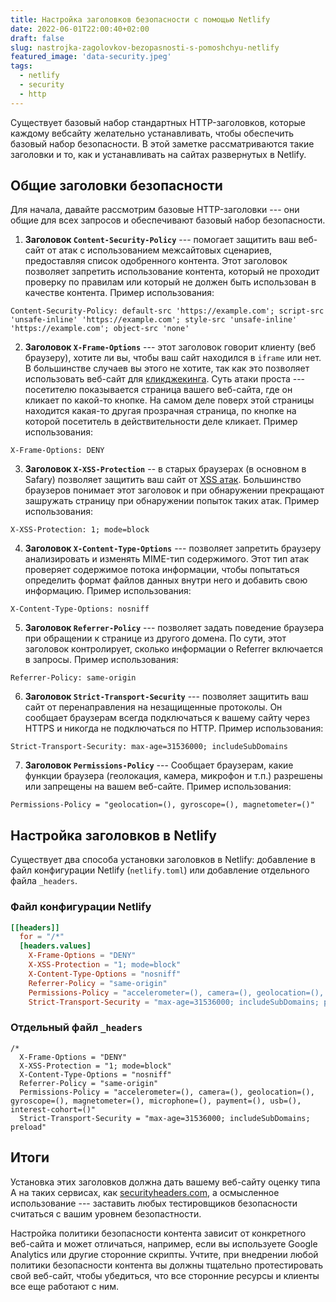 ```yaml
---
title: Настройка заголовков безопасности с помощью Netlify
date: 2022-06-01T22:00:40+02:00
draft: false
slug: nastrojka-zagolovkov-bezopasnosti-s-pomoshchyu-netlify
featured_image: 'data-security.jpeg'
tags:
  - netlify
  - security
  - http
---
```


Существует базовый набор стандартных HTTP-заголовков, которые каждому вебсайту желательно устанавливать, чтобы обеспечить базовый набор безопасности. В этой заметке рассматриваются такие заголовки и то, как и устанавливать на сайтах развернутых в Netlify.

<!--more-->

## Общие заголовки безопасности

Для начала, давайте рассмотрим базовые HTTP-заголовки --- они общие для всех запросов и обеспечивают базовый набор безопасности.

1. **Заголовок `Content-Security-Policy`**  --- помогает защитить ваш веб-сайт от атак с использованием межсайтовых сценариев, предоставляя список одобренного контента. Этот заголовок позволяет запретить использование контента, который не проходит проверку по правилам или который не должен быть использован в качестве контента. Пример использования:
```
Content-Security-Policy: default-src 'https://example.com'; script-src  'unsafe-inline' 'https://example.com'; style-src 'unsafe-inline' 'https://example.com'; object-src 'none'
```
2. **Заголовок `X-Frame-Options`** --- этот заголовок говорит клиенту (веб браузеру), хотите ли вы, чтобы ваш сайт находился в `iframe` или нет. В большинстве случаев вы этого не хотите, так как это позволяет использовать веб-сайт для [кликджекинга](https://ru.wikipedia.org/wiki/%D0%9A%D0%BB%D0%B8%D0%BA%D0%B4%D0%B6%D0%B5%D0%BA%D0%B8%D0%BD%D0%B3). Суть атаки проста --- посетителю показывается страница вашего веб-сайта, где он кликает по какой-то кнопке. На самом деле поверх этой страницы находится какая-то другая прозрачная страница, по кнопке на которой посетитель в действительности деле кликает. Пример использования:
```
X-Frame-Options: DENY
```
3. **Заголовок `X-XSS-Protection`** -- в старых браузерах (в основном в Safary) позволяет защитить ваш сайт от [XSS атак](https://ru.wikipedia.org/wiki/%D0%9C%D0%B5%D0%B6%D1%81%D0%B0%D0%B9%D1%82%D0%BE%D0%B2%D1%8B%D0%B9_%D1%81%D0%BA%D1%80%D0%B8%D0%BF%D1%82%D0%B8%D0%BD%D0%B3). Большинство браузеров понимает этот заголовок и при обнаружении прекращают зашружать страницу при обнаружении попыток таких атак. Пример использования:
```
X-XSS-Protection: 1; mode=block
```
4. **Заголовок `X-Content-Type-Options`** --- позволяет запретить браузеру анализировать и изменять MIME-тип содержимого. Этот тип атак проверяет содержимое потока информации, чтобы попытаться определить формат файлов данных внутри него и добавить свою информацию. Пример использования:
```
X-Content-Type-Options: nosniff
```
5. **Заголовок `Referrer-Policy`** --- позволяет задать поведение браузера при обращении к странице из другого домена. По сути, этот заголовок контролирует, сколько информации о Referrer включается в запросы. Пример использования:
```
Referrer-Policy: same-origin
```
6. **Заголовок `Strict-Transport-Security`** --- позволяет защитить ваш сайт от перенаправления на незащищенные протоколы. Он сообщает браузерам всегда подключаться к вашему сайту через HTTPS и никогда не подключаться по HTTP. Пример использования:
```
Strict-Transport-Security: max-age=31536000; includeSubDomains
```
7. **Заголовок `Permissions-Policy`** --- Сообщает браузерам, какие функции браузера (геолокация, камера, микрофон и т.п.) разрешены или запрещены на вашем веб-сайте. Пример использования:
```
Permissions-Policy = "geolocation=(), gyroscope=(), magnetometer=()"
```

## Настройка заголовков в Netlify

Существует два способа установки заголовков в Netlify: добавление в файл конфигурации Netlify (`netlify.toml`) или добавление отдельного файла `_headers`.


### Файл конфигурации Netlify 

```toml
[[headers]]
  for = "/*"
  [headers.values]
    X-Frame-Options = "DENY"
    X-XSS-Protection = "1; mode=block"
    X-Content-Type-Options = "nosniff"
    Referrer-Policy = "same-origin"
    Permissions-Policy = "accelerometer=(), camera=(), geolocation=(), gyroscope=(), magnetometer=(), microphone=(), payment=(), usb=(), interest-cohort=()"
    Strict-Transport-Security = "max-age=31536000; includeSubDomains; preload"
```

### Отдельный файл `_headers`

```text
/*
  X-Frame-Options = "DENY"
  X-XSS-Protection = "1; mode=block"
  X-Content-Type-Options = "nosniff"
  Referrer-Policy = "same-origin"
  Permissions-Policy = "accelerometer=(), camera=(), geolocation=(), gyroscope=(), magnetometer=(), microphone=(), payment=(), usb=(), interest-cohort=()"
  Strict-Transport-Security = "max-age=31536000; includeSubDomains; preload"
```

## Итоги

Установка этих заголовков должна дать вашему веб-сайту оценку типа A на таких сервисах, как [securityheaders.com](https://securityheaders.com/?q=https%3A%2F%2Fserghei.blog&followRedirects=on), а осмысленное использование --- заставить любых тестировщиков безопасности считаться с вашим уровнем безопастности.

Настройка политики безопасности контента зависит от конкретного веб-сайта и может отличаться, например, если вы используете Google Analytics или другие сторонние скрипты. Учтите, при внедрении любой политики безопасности контента вы должны тщательно протестировать свой веб-сайт, чтобы убедиться, что все сторонние ресурсы и клиенты все еще работают с ним.
